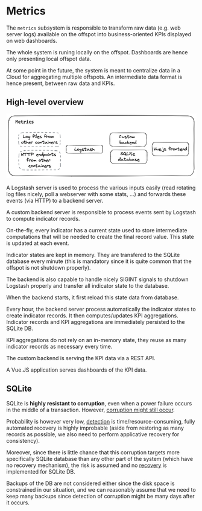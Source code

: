 Metrics
=======

The `metrics` subsystem is responsible to transform raw data (e.g. web server logs) available on the offspot into business-oriented KPIs displayed on web dashboards. 

The whole system is runing locally on the offspot. Dashboards are hence only presenting local offspot data.

At some point in the future, the system is meant to centralize data in a Cloud for aggregating multiple offspots. An intermediate data format is hence present, between raw data and KPIs.

## High-level overview

![Technical architecture](architecture_technical.excalidraw.png)

A Logstash server is used to process the various inputs easily (read rotating log files nicely, poll a webserver with some stats, ...) and forwards these events (via HTTP) to a backend server.

A custom backend server is responsible to process events sent by Logstash to compute indicator records. 

On-the-fly, every indicator has a current state used to store intermediate computations that will be needed to create the final record value. This state is updated at each event.

Indicator states are kept in memory. They are transfered to the SQLite database every minute (this is mandatory since it is quite common that the offspot is not shutdown properly).

The backend is also capable to handle nicely SIGINT signals to shutdown Logstash properly and transfer all indicator state to the database.

When the backend starts, it first reload this state data from database.

Every hour, the backend server process automatically the indicator states to create indicator records. It then computes/updates KPI aggregations. Indicator records and KPI aggregations are immediately persisted to the SQLite DB.

KPI aggregations do not rely on an in-memory state, they reuse as many indicator records as necessary every time.

The custom backend is serving the KPI data via a REST API.

A Vue.JS application serves dashboards of the KPI data.

## SQLite

SQLite is **highly resistant to corruption**, even when a power failure occurs in the middle of a transaction. However, [corruption might still occur](https://www.sqlite.org/howtocorrupt.html). 

Probability is however very low, [detection](https://www.sqlite.org/pragma.html#pragma_integrity_check) is time/resource-consuming, fully automated recovery is highly improbable (aside from restoring as many records as possible, we also need to perform applicative recovery for consistency).

Moreover, since there is little chance that this corruption targets more specifically SQLite database than any other part of the system (which have no recovery mechanism), the risk is assumed and no [recovery](https://sqlite.org/cli.html#recover) is implemented for SQLite DB.

Backups of the DB are not considered either since the disk space is constrained in our situation, and we can reasonably assume that we need to keep many backups since detection of corruption might be many days after it occurs.